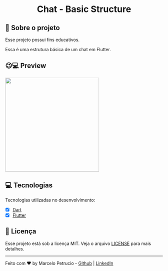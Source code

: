 <h1 align="center">
  Chat - Basic Structure
</h1>

## 🚀 Sobre o projeto

Esse projeto possui fins educativos.

Essa é uma estrutura básica de um chat em Flutter.

## 😉💻 Preview

<img src="https://github.com/MarceloPetrucio/flutter_basic_chat_structure/blob/master/.github/preview.png" width="300">


## 💻 Tecnologias

Tecnologias utilizadas no desenvolvimento:  
- [x] [Dart](https://github.com/dart-lang)
- [x] [Flutter](https://github.com/flutter)

## 📝 Licença

Esse projeto está sob a licença MIT. Veja o arquivo [LICENSE](LICENSE.md) para mais detalhes.

---

Feito com ♥️ by Marcelo Petrucio -  [Github](https://github.com/MarceloPetrucio/) | [LinkedIn](https://www.linkedin.com/in/marcelopetrucio/)

